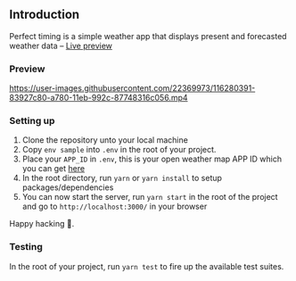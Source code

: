 ## Introduction
Perfect timing is a simple weather app that displays present and forecasted weather data – [Live preview](https://dam-weather-forecast.herokuapp.com)

### Preview
https://user-images.githubusercontent.com/22369973/116280391-83927c80-a780-11eb-992c-87748316c056.mp4

### Setting up
1. Clone the repository unto your local machine
2. Copy `env sample` into `.env` in the root of your project.
3. Place your `APP_ID` in `.env`, this is your open weather map APP ID which you can get [here](https://openweathermap.org/)
4. In the root directory, run `yarn` or `yarn install` to setup packages/dependencies
5. You can now start the server, run `yarn start` in the root of the project and go to `http://localhost:3000/` in your browser

Happy hacking 🎉.

### Testing
In the root of your project, run `yarn test` to fire up the available test suites.

